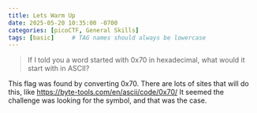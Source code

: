 ```yaml
---
title: Lets Warm Up
date: 2025-05-20 10:35:00 -0700
categories: [picoCTF, General Skills]
tags: [basic]     # TAG names should always be lowercase
---
```


> If I told you a word started with 0x70 in hexadecimal, what would it start with in ASCII? 

This flag was found by converting 0x70. There are lots of sites that will do this, like <https://byte-tools.com/en/ascii/code/0x70/> It seemed the challenge was looking for the symbol, and that was the case.
